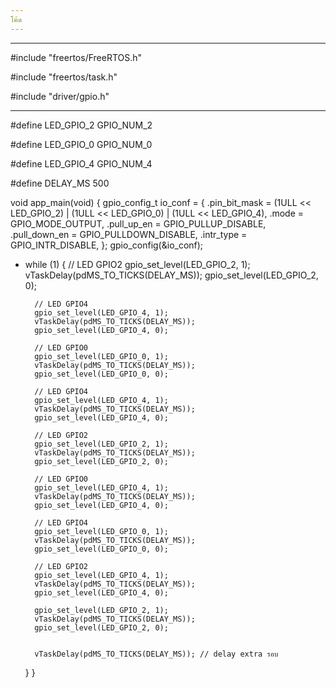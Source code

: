 ```yaml
---
โค้ด
---
```


---
#include "freertos/FreeRTOS.h"

#include "freertos/task.h"

#include "driver/gpio.h"

---
#define LED_GPIO_2   GPIO_NUM_2

#define LED_GPIO_0   GPIO_NUM_0

#define LED_GPIO_4   GPIO_NUM_4

#define DELAY_MS     500



void app_main(void) {
    gpio_config_t io_conf = {
        .pin_bit_mask = (1ULL << LED_GPIO_2) | (1ULL << LED_GPIO_0) | (1ULL << LED_GPIO_4),
        .mode = GPIO_MODE_OUTPUT,
        .pull_up_en = GPIO_PULLUP_DISABLE,
        .pull_down_en = GPIO_PULLDOWN_DISABLE,
        .intr_type = GPIO_INTR_DISABLE,
    };
    gpio_config(&io_conf);
    
-
    while (1) {
        // LED GPIO2
        gpio_set_level(LED_GPIO_2, 1);
        vTaskDelay(pdMS_TO_TICKS(DELAY_MS));
        gpio_set_level(LED_GPIO_2, 0);

        // LED GPIO4
        gpio_set_level(LED_GPIO_4, 1);
        vTaskDelay(pdMS_TO_TICKS(DELAY_MS));
        gpio_set_level(LED_GPIO_4, 0);

        // LED GPIO0
        gpio_set_level(LED_GPIO_0, 1);
        vTaskDelay(pdMS_TO_TICKS(DELAY_MS));
        gpio_set_level(LED_GPIO_0, 0);

        // LED GPIO4
        gpio_set_level(LED_GPIO_4, 1);
        vTaskDelay(pdMS_TO_TICKS(DELAY_MS));
        gpio_set_level(LED_GPIO_4, 0);

        // LED GPIO2
        gpio_set_level(LED_GPIO_2, 1);
        vTaskDelay(pdMS_TO_TICKS(DELAY_MS));
        gpio_set_level(LED_GPIO_2, 0);

        // LED GPIO0
        gpio_set_level(LED_GPIO_4, 1);
        vTaskDelay(pdMS_TO_TICKS(DELAY_MS));
        gpio_set_level(LED_GPIO_4, 0);

        // LED GPIO4
        gpio_set_level(LED_GPIO_0, 1);
        vTaskDelay(pdMS_TO_TICKS(DELAY_MS));
        gpio_set_level(LED_GPIO_0, 0);

        // LED GPIO2
        gpio_set_level(LED_GPIO_4, 1);
        vTaskDelay(pdMS_TO_TICKS(DELAY_MS));
        gpio_set_level(LED_GPIO_4, 0);

        gpio_set_level(LED_GPIO_2, 1);
        vTaskDelay(pdMS_TO_TICKS(DELAY_MS));
        gpio_set_level(LED_GPIO_2, 0);


        vTaskDelay(pdMS_TO_TICKS(DELAY_MS)); // delay extra รอบ
    }
}

